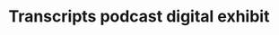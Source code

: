 ---
title: "Transcripts podcast digital exhibit"
summary: ""
gallery: 
    -   title: ''
        summary: ''
        image: ''
displayOrder: 2
---
